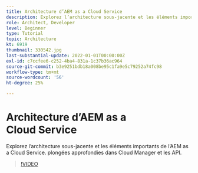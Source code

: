 ```yaml
---
title: Architecture d’AEM as a Cloud Service
description: Explorez l’architecture sous-jacente et les éléments importants de l’AEM as a Cloud Service. plongées approfondies dans Cloud Manager et les API.
role: Architect, Developer
level: Beginner
type: Tutorial
topic: Architecture
kt: 6919
thumbnail: 330542.jpg
last-substantial-update: 2022-01-01T00:00:00Z
exl-id: c7ccfee6-c252-4ba4-831a-1c37b36ac964
source-git-commit: b3e9251bdb18a008be95c1fa9e5c79252a74fc98
workflow-type: tm+mt
source-wordcount: '56'
ht-degree: 25%

---
```


# Architecture d’AEM as a Cloud Service

Explorez l’architecture sous-jacente et les éléments importants de l’AEM as a Cloud Service. plongées approfondies dans Cloud Manager et les API.

>[!VIDEO](https://video.tv.adobe.com/v/330542?quality=12&learn=on)
